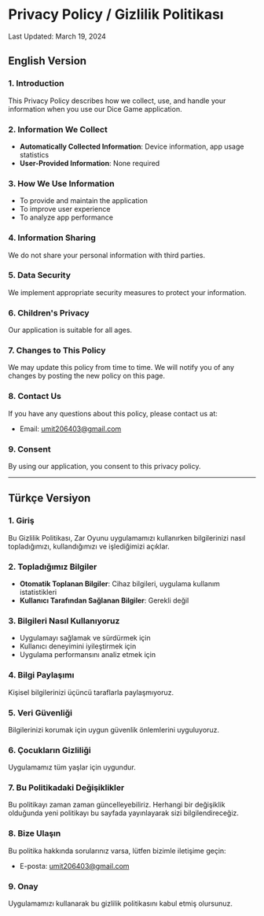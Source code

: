 # Privacy Policy / Gizlilik Politikası

Last Updated: March 19, 2024

## English Version

### 1. Introduction
This Privacy Policy describes how we collect, use, and handle your information when you use our Dice Game application.

### 2. Information We Collect
- **Automatically Collected Information**: Device information, app usage statistics
- **User-Provided Information**: None required

### 3. How We Use Information
- To provide and maintain the application
- To improve user experience
- To analyze app performance

### 4. Information Sharing
We do not share your personal information with third parties.

### 5. Data Security
We implement appropriate security measures to protect your information.

### 6. Children's Privacy
Our application is suitable for all ages.

### 7. Changes to This Policy
We may update this policy from time to time. We will notify you of any changes by posting the new policy on this page.

### 8. Contact Us
If you have any questions about this policy, please contact us at:
- Email: umit206403@gmail.com

### 9. Consent
By using our application, you consent to this privacy policy.

---

## Türkçe Versiyon

### 1. Giriş
Bu Gizlilik Politikası, Zar Oyunu uygulamamızı kullanırken bilgilerinizi nasıl topladığımızı, kullandığımızı ve işlediğimizi açıklar.

### 2. Topladığımız Bilgiler
- **Otomatik Toplanan Bilgiler**: Cihaz bilgileri, uygulama kullanım istatistikleri
- **Kullanıcı Tarafından Sağlanan Bilgiler**: Gerekli değil

### 3. Bilgileri Nasıl Kullanıyoruz
- Uygulamayı sağlamak ve sürdürmek için
- Kullanıcı deneyimini iyileştirmek için
- Uygulama performansını analiz etmek için

### 4. Bilgi Paylaşımı
Kişisel bilgilerinizi üçüncü taraflarla paylaşmıyoruz.

### 5. Veri Güvenliği
Bilgilerinizi korumak için uygun güvenlik önlemlerini uyguluyoruz.

### 6. Çocukların Gizliliği
Uygulamamız tüm yaşlar için uygundur.

### 7. Bu Politikadaki Değişiklikler
Bu politikayı zaman zaman güncelleyebiliriz. Herhangi bir değişiklik olduğunda yeni politikayı bu sayfada yayınlayarak sizi bilgilendireceğiz.

### 8. Bize Ulaşın
Bu politika hakkında sorularınız varsa, lütfen bizimle iletişime geçin:
- E-posta: umit206403@gmail.com

### 9. Onay
Uygulamamızı kullanarak bu gizlilik politikasını kabul etmiş olursunuz. 